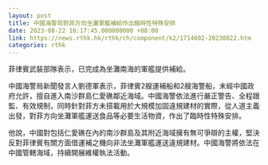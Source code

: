 ```yaml
---
layout: post
title: 中國海警局對菲方向坐灘軍艦補給作出臨時性特殊安排
date: 2023-08-22 16:17:45.000000000 +08:00
link: https://news.rthk.hk/rthk/ch/component/k2/1714602-20230822.htm
categories: rthk
---
```


菲律賓武裝部隊表示，已完成為坐灘南海的軍艦提供補給。

中國海警局新聞發言人劉德軍表示，菲律賓2艘運補船和2艘海警船，未經中國政府允許，擅自進入南沙群島仁愛礁鄰近海域。中國海警依法進行嚴正警告、全程跟監、有效規制，同時針對菲方未搭載用於大規模加固違規建材的實際，從人道主義出發，對菲方向坐灘軍艦運送食品等必要生活物資，作出了臨時性特殊安排。

他說，中國對包括仁愛礁在內的南沙群島及其附近海域擁有無可爭辯的主權，堅決反對菲律賓有關方面借運補之機向非法坐灘軍艦運送違規建材。中國海警將依法在中國管轄海域，持續開展維權執法活動。
